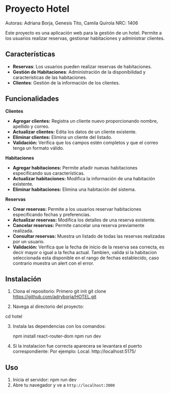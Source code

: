 # Proyecto Hotel

Autoras: Adriana Borja, Genesis Tito, Camila Quirola
NRC: 1406

Este proyecto es una aplicación web para la gestión de un hotel. Permite a los usuarios realizar reservas, gestionar habitaciones y administrar clientes.

## Características

- **Reservas**: Los usuarios pueden realizar reservas de habitaciones.
- **Gestión de Habitaciones**: Administración de la disponibilidad y características de las habitaciones.
- **Clientes**: Gestión de la información de los clientes.

## Funcionalidades


**Clientes**
- **Agregar clientes:** Registra un cliente nuevo proporcionando nombre, apellido y correo.
- **Actualizar clientes:** Edita los datos de un cliente existente.
- **Eliminar clientes:** Elimina un cliente del listado.
- **Validación:** Verifica que los campos estén completos y que el correo tenga un formato válido.

**Habitaciones**
- **Agregar habitaciones:** Permite añadir nuevas habitaciones especificando sus características.
- **Actualizar habitaciones:** Modifica la información de una habitación existente.
- **Eliminar habitaciones:** Elimina una habitación del sistema.

**Reservas**
- **Crear reservas:** Permite a los usuarios reservar habitaciones especificando fechas y preferencias.
- **Actualizar reservas:** Modifica los detalles de una reserva existente.
- **Cancelar reservas:** Permite cancelar una reserva previamente realizada.
- **Consultar reservas:** Muestra un listado de todas las reservas realizadas por un usuario.
- **Validación:** Verifica que la fecha de inicio de la reserva sea correcta, es decir mayor o igual a la fecha actual.
Tambien, valida si la habitacion seleccionada esta disponible en el rango de fechas establecido, caso contrario muestra un alert 
con el error.

## Instalación

1. Clona el repositorio:
  Primero git init
  git clone https://github.com/adryborja/HOTEL.git 

2. Navega al directorio del proyecto:

  cd hotel

3. Instala las dependencias con los comandos:

   npm install react-router-dom
   npm run dev

4. Si la instalacion fue correcta aparecera se levantara el puerto correspondiente:
  Por ejemplo: Local:   http://localhost:5175/



## Uso

1. Inicia el servidor:
  npm run dev
2. Abre tu navegador y ve a `http://localhost:3000`


